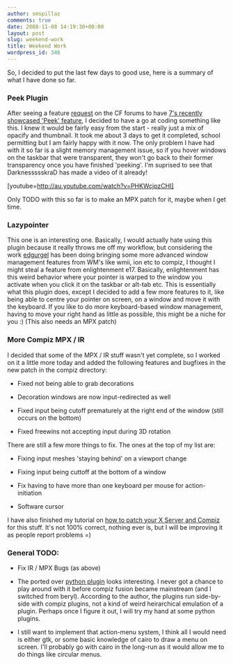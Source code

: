 ```yaml
---
author: smspillaz
comments: true
date: 2008-11-08 14:19:30+00:00
layout: post
slug: weekend-work
title: Weekend Work
wordpress_id: 346
---
```


So, I decided to put the last few days to good use, here is a summary of what I have done so far.


### **Peek Plugin**


After seeing a feature [request](http://forum.compiz-fusion.org/showthread.php?t=10177) on the CF forums to have [7's recently showcased 'Peek' feature](http://lifehacker.com/5077280/a-closer-look-at-windows-7s-aero-peek-feature), I decided to have a go at coding something like this. I knew it would be fairly easy from the start - really just a mix of opacify and thumbnail. It took me about 3 days to get it completed, school permitting but I am fairly happy with it now. The only problem I have had with it so far is a slight memory management issue, so if you hover windows on the taskbar that were transparent, they won't go back to their former transparency once you have finished 'peeking'. I'm suprised to see that DarknessssskraD has made a video of it already!

[youtube=http://au.youtube.com/watch?v=PHKWcjpzCHI]

Only TODO with this so far is to make an MPX patch for it, maybe when I get time.


### **Lazypointer**


This one is an interesting one. Basically, I would actually hate using this plugin because it really throws me off my workflow, but considering the work [edgurgel](http://edgurgel.wordpress.com/) has been doing bringing some more advanced window management features from WM's like wmii, ion etc to compiz, I thought I might steal a feature from enlightenment e17. Basically, enlightenment has this weird behavior where your pointer is warped to the window you activate when you click it on the taskbar or alt-tab etc. This is essentially what this plugin does, except I decided to add a few more features to it, like being able to centre your pointer on screen, on a window and move it with the keyboard. If you like to do more keyboard-based window management, having to move your right hand as little as possible, this might be a niche for you :) (This also needs an MPX patch)


### More Compiz MPX / IR


I decided that some of the MPX / IR stuff wasn't yet complete, so I worked on it a little more today and added the following features and bugfixes in the new patch in the compiz directory:



	
  * Fixed not being able to grab decorations

	
  * Decoration windows are now input-redirected as well

	
  * Fixed input being cutoff prematurely at the right end of the window (still occurs on the bottom)

	
  * Fixed freewins not accepting input during 3D rotation


There are still a few more things to fix. The ones at the top of my list are:

	
  * Fixing input meshes 'staying behind' on a viewport change

	
  * Fixing input being cuttoff at the bottom of a window

	
  * Fix having to have more than one keyboard per mouse for action-initiation

	
  * Software cursor


I have also finished my tutorial on [how to patch your X Server and Compiz](http://forum.compiz-fusion.org/showthread.php?p=68053#post68053) for this stuff. It's not 100% correct, nothing ever is, but I will be improving it as people report problems =)


### General TODO:





	
  * Fix IR / MPX Bugs (as above)

	
  * The ported over [python plugin](http://forum.compiz-fusion.org/showthread.php?t=10277) looks interesting. I never got a chance to play around with it before compiz fusion became mainstream (and I switched from beryl). According to the author, the plugins run side-by-side with compiz plugins, not a kind of weird heirarchical emulation of a plugin. Perhaps once I figure it out, I will try my hand at some python plugins.

	
  * I still want to implement that action-menu system, I think all I would need is either gtk, or some basic knowledge of cairo to draw a menu on screen. I'll probably go with cairo in the long-run as it would allow me to do things like circular menus.


